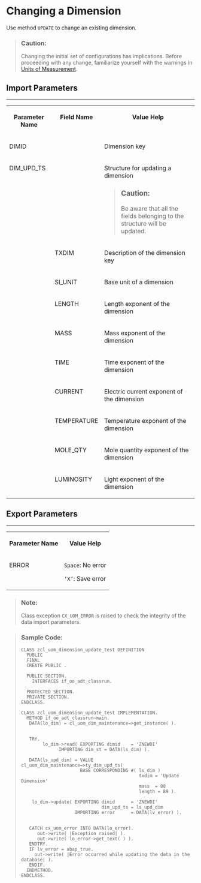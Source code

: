 <!-- loio3beb828bea9d451e90ced55e03b2727f -->

# Changing a Dimension

Use method `UPDATE` to change an existing dimension.

> ### Caution:  
> Changing the initial set of configurations has implications. Before proceeding with any change, familiarize yourself with the warnings in [Units of Measurement](units-of-measurement-8961c2c.md).



<a name="loio3beb828bea9d451e90ced55e03b2727f__section_hyl_cdv_plb"/>

## Import Parameters

****


<table>
<tr>
<th valign="top">

Parameter Name

</th>
<th valign="top">

Field Name

</th>
<th valign="top">

Value Help

</th>
</tr>
<tr>
<td valign="top">

DIMID

</td>
<td valign="top">

 

</td>
<td valign="top">

Dimension key

</td>
</tr>
<tr>
<td valign="top">

DIM\_UPD\_TS

</td>
<td valign="top">

 

</td>
<td valign="top">

Structure for updating a dimension

> ### Caution:  
> Be aware that all the fields belonging to the structure will be updated.



</td>
</tr>
<tr>
<td valign="top">

 

</td>
<td valign="top">

TXDIM

</td>
<td valign="top">

Description of the dimension key

</td>
</tr>
<tr>
<td valign="top">

 

</td>
<td valign="top">

SI\_UNIT

</td>
<td valign="top">

Base unit of a dimension

</td>
</tr>
<tr>
<td valign="top">

 

</td>
<td valign="top">

LENGTH

</td>
<td valign="top">

Length exponent of the dimension

</td>
</tr>
<tr>
<td valign="top">

 

</td>
<td valign="top">

MASS

</td>
<td valign="top">

Mass exponent of the dimension

</td>
</tr>
<tr>
<td valign="top">

 

</td>
<td valign="top">

TIME

</td>
<td valign="top">

Time exponent of the dimension

</td>
</tr>
<tr>
<td valign="top">

 

</td>
<td valign="top">

CURRENT

</td>
<td valign="top">

Electric current exponent of the dimension

</td>
</tr>
<tr>
<td valign="top">

 

</td>
<td valign="top">

TEMPERATURE

</td>
<td valign="top">

Temperature exponent of the dimension

</td>
</tr>
<tr>
<td valign="top">

 

</td>
<td valign="top">

MOLE\_QTY

</td>
<td valign="top">

Mole quantity exponent of the dimension

</td>
</tr>
<tr>
<td valign="top">

 

</td>
<td valign="top">

LUMINOSITY

</td>
<td valign="top">

Light exponent of the dimension

</td>
</tr>
</table>



<a name="loio3beb828bea9d451e90ced55e03b2727f__section_fkc_ddv_plb"/>

## Export Parameters

****


<table>
<tr>
<th valign="top">

Parameter Name

</th>
<th valign="top">

Value Help

</th>
</tr>
<tr>
<td valign="top">

ERROR

</td>
<td valign="top">

`Space`: No error

`‘X’`: Save error

</td>
</tr>
</table>

> ### Note:  
> Class exception `CX_UOM_ERROR` is raised to check the integrity of the data import parameters.

> ### Sample Code:  
> ```abap
> CLASS zcl_uom_dimension_update_test DEFINITION 
>   PUBLIC 
>   FINAL 
>   CREATE PUBLIC . 
>  
>   PUBLIC SECTION. 
>     INTERFACES if_oo_adt_classrun. 
>  
>   PROTECTED SECTION. 
>   PRIVATE SECTION. 
> ENDCLASS. 
>  
> CLASS zcl_uom_dimension_update_test IMPLEMENTATION. 
>   METHOD if_oo_adt_classrun~main. 
>    DATA(lo_dim) = cl_uom_dim_maintenance=>get_instance( ).
> 
> 
>    TRY.
>         lo_dim->read( EXPORTING dimid    = 'ZNEWDI'
>               IMPORTING dim_st = DATA(ls_dim) ).
> 
>    DATA(ls_upd_dim) = VALUE cl_uom_dim_maintenance=>ty_dim_upd_ts(
>                       BASE CORRESPONDING #( ls_dim )
>                                             txdim = 'Update Dimension'
>                                             mass  = 88
>                                             length = 89 ).
> 
>     lo_dim->update( EXPORTING dimid      = 'ZNEWDI'
>                               dim_upd_ts = ls_upd_dim
>                     IMPORTING error      = DATA(lv_error) ).
> 
> 
>    CATCH cx_uom_error INTO DATA(lo_error).
>       out->write( |Exception raised| ).
>       out->write( lo_error->get_text( ) ).
>    ENDTRY.
>    IF lv_error = abap_true.
>      out->write( |Error occurred while updating the data in the database| ).
>    ENDIF.
>   ENDMETHOD. 
> ENDCLASS.
> 
> ```

